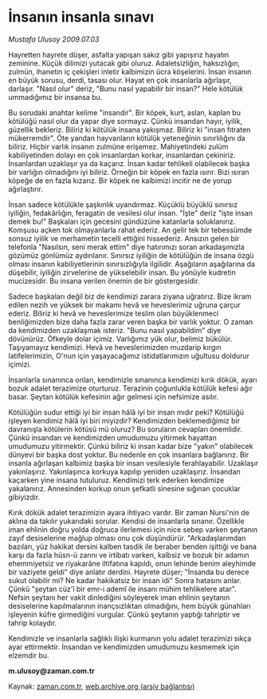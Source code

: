 # İnsanın insanla sınavı

*Mustafa Ulusoy 2009.07.03*

<tr><td class="metin" colspan="2" style="padding-top: 20px; padding-left: 5px; padding-right: 10px;">Hayretten hayrete düşer, asfalta yapışan sakız gibi yapışırız hayatın zeminine. Küçük dilimizi yutacak gibi oluruz. Adaletsizliğin, haksızlığın, zulmün, ihanetin iç çekişleri inletir kalbimizin ücra köşelerini. İnsan insanın en büyük sorusu, derdi, tasası olur. Hayat en çok insanlarla ağırlaşır, darlaşır. "Nasıl olur" deriz, "Bunu nasıl yapabilir bir insan?" Hele kötülük ummadığımız bir insansa bu.</td></tr><tr><td class="metin" colspan="2" style="padding-top: 20px; padding-left: 5px; padding-right: 10px;"><p>Bu sorudaki anahtar kelime "insandır". Bir köpek, kurt, aslan, kaplan bu kötülüğü nasıl olur da yapar diye sormayız. Çünkü insandan hayır, iyilik, güzellik bekleriz. Biliriz ki kötülük insana yakışmaz. Biliriz ki "insan fıtraten mükerremdir". Öte yandan hayvanların kötülük yeteneğinin sınırlılığını da biliriz. Hiçbir varlık insanın zulmüne erişemez. Mahiyetindeki zulüm kabiliyetinden dolayı en çok insanlardan korkar, insanlardan çekiniriz. İnsanlardan uzaklaşır ya da kaçarız. İnsan kadar tehlikeli olabilecek başka bir varlığın olmadığını iyi biliriz. Örneğin bir köpek en fazla ısırır. Bizi ısıran köpeğe de en fazla kızarız. Bir köpek ne kalbimizi incitir ne de yorup ağırlaştırır.
<p>İnsan sadece kötülükle şaşkınlık uyandırmaz. Küçüklü büyüklü sınırsız iyiliğin, fedakârlığın, feragatin de vesilesi olur insan. "İşte" deriz "işte insan demek bu!" Başkaları için gecesini gündüzüne katanlarla soluklanırız. Komşusu açken tok olmayanlarla rahat ederiz. An gelir tek bir tebessümde sonsuz iyilik ve merhametin tecelli ettiğini hissederiz. Ansızın gelen bir telefonla "Nasılsın, seni merak ettim" diye hatırımızı soran arkadaşımızla gözümüz gönlümüz aydınlanır. Sınırsız iyiliğin de kötülüğün de insana özgü olması insanın kabiliyetlerinin sınırsızlığıyla ilgilidir. Aşağıların aşağılarına da düşebilir, iyiliğin zirvelerine de yükselebilir insan. Bu yönüyle kudretin mucizesidir. Bu insana verilen önemin de bir göstergesidir.
<p>Sadece başkaları değil biz de kendimizi zarara ziyana uğratırız. Bize ikram edilen nezih ve yüksek bir makamı hevâ ve heveslerimiz uğruna çarçur ederiz. Biliriz ki hevâ ve heveslerimize teslim olan büyüklenmeci benliğimizden bize daha fazla zarar veren başka bir varlık yoktur. O zaman da kendimizden uzaklaşmak isteriz. "Bunu nasıl yapabildim" diye dövünürüz. Öfkeyle dolar içimiz. Varlığımız yük olur, belimiz bükülür. Taşıyamayız kendimizi. Hevâ ve heveslerimizden muzdarip kırgın latifelerimizin, O'nun için yaşayacağımız istidatlarımızın uğultusu doldurur içimizi.
<p>İnsanlarla sınanınca onları, kendimizle sınanınca kendimizi kırık dökük, ayarı bozuk adalet terazimize oturturuz. Terazinin çoğunlukla kötülük kefesi ağır basar. Şeytan kötülük kefesinin ağır gelmesi için nefsimize asılır.
<p>Kötülüğün sudur ettiği iyi bir insan hâlâ iyi bir insan mıdır peki? Kötülüğü işleyen kendimiz hâlâ iyi biri miyizdir? Kendimizden beklemediğimiz bir davranışla kötülerin kötüsü mü oluruz? Bu soruların cevapları önemlidir. Çünkü insandan ve kendimizden umudumuzu yitirmek hayattan umudumuzu yitirmektir. Çünkü biliriz ki insan kadar bize "yakın" olabilecek dünyevi bir başka dost yoktur. Bu nedenle en çok insanlara bağlanırız. Bir insanla ağırlaşan kalbimiz başka bir insan vesilesiyle ferahlayabilir. Uzaklaşır yakınlaşırız. Yakınlaşınca korkuya kapılıp yeniden uzaklaşırız. İnsandan kaçarken yine insana tutuluruz. Kendimizi terk ederken kendimize yakalanırız. Annesinden korkup onun şefkatli sinesine sığınan çocuklar gibiyizdir.
<p>Kırık dökük adalet terazimizin ayara ihtiyacı vardır. Bir zaman Nursi'nin de aklına da takılır yukarıdaki sorular. Kendisi de insanlarla sınanır. Özellikle iman ehlinin doğru yolda doğruca ilerlemesi için nice sebep varken şeytanın zayıf desiselerine mağlup olması onu çok düşündürür. "Arkadaşlarımdan bazıları, yüz hakikat dersini kalben tasdik ile beraber benden işittiği ve bana karşı da fazla hüsn-ü zannı ve irtibatı varken, kalbsiz ve bozuk bir adamın ehemmiyetsiz ve riyakarâne iltifatına kapıldı, onun lehinde benim aleyhimde bir vaziyete geldi" diye anlatır derdini. Hayrete düşer; "İnsanda bu derece sukut olabilir mi? Ne kadar hakikatsiz bir insan idi" Sonra hatasını anlar. Çünkü "şeytan cüz'î bir emr-i ademî ile insanı mühim tehlikelere atar". Nefsin şeytanı her vakit dinlediğini söyleyerek iman ehlinin şeytanın desiselerine kapılmalarının inançsızlıktan olmadığını, hem büyük günahları işleyenin küfre girmediğini vurgular. Çünkü şeytanın yaptığı tahriptir ve tahrip kolaydır.
<p>Kendimizle ve insanlarla sağlıklı ilişki kurmanın yolu adalet terazimizi sıkça ayar ettirmektir. İnsandan ve kendimizden umudumuzu kesmemek için elzemdir bu.
<p><b>m.ulusoy@zaman.com.tr</b><br/></p></p></p></p></p></p></p></p></td></tr>

Kaynak: [zaman.com.tr](http://zaman.com.tr/yazar.do?yazino=865328), [web.archive.org (arşiv bağlantısı)](http://web.archive.org/web/20090903045546/http://www.zaman.com.tr:80/yazar.do?yazino=865328)

